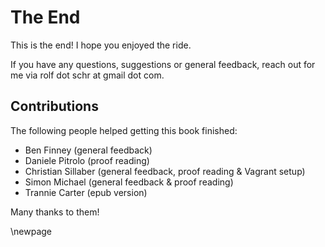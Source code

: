 
# The End #

This is the end!
I hope you enjoyed the ride.

If you have any questions, suggestions or general feedback, reach out for me via rolf dot schr at gmail dot com.

## Contributions ##

The following people helped getting this book finished:

* Ben Finney (general feedback)
* Daniele Pitrolo (proof reading)
* Christian Sillaber (general feedback, proof reading & Vagrant setup)
* Simon Michael (general feedback & proof reading)
* Trannie Carter (epub version)

Many thanks to them!

\newpage
